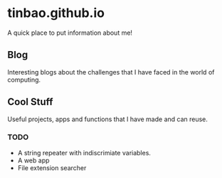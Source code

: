 # tinbao.github.io
A quick place to put information about me!

## Blog
Interesting blogs about the challenges that I have faced in the world of computing.

## Cool Stuff
Useful projects, apps and functions that I have made and can reuse.

### TODO
* A string repeater with indiscrimiate variables.
* A web app 
* File extension searcher
